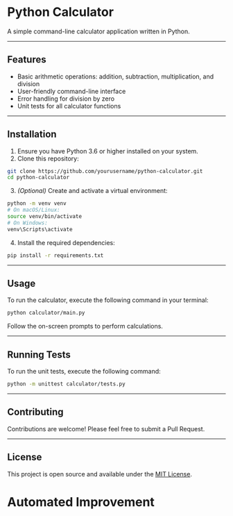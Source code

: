 
# Python Calculator

A simple command-line calculator application written in Python.

---

## Features

- Basic arithmetic operations: addition, subtraction, multiplication, and division  
- User-friendly command-line interface  
- Error handling for division by zero  
- Unit tests for all calculator functions  

---
 
## Installation

1. Ensure you have Python 3.6 or higher installed on your system.  
2. Clone this repository:  
```bash
git clone https://github.com/yourusername/python-calculator.git
cd python-calculator
```  

3. *(Optional)* Create and activate a virtual environment:  
```bash
python -m venv venv
# On macOS/Linux:
source venv/bin/activate
# On Windows:
venv\Scripts\activate
```  

4. Install the required dependencies:  
```bash
pip install -r requirements.txt
```  

---

## Usage

To run the calculator, execute the following command in your terminal:  
```bash
python calculator/main.py
```  
Follow the on-screen prompts to perform calculations.

---

## Running Tests

To run the unit tests, execute the following command:  
```bash
python -m unittest calculator/tests.py
```  

---

## Contributing

Contributions are welcome! Please feel free to submit a Pull Request.

---

## License

This project is open source and available under the [MIT License](LICENSE).



# Automated Improvement